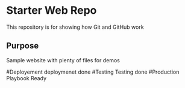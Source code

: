 # Starter Web Repo

This repository is for showing how Git and GitHub work

## Purpose

Sample website with plenty of files for demos

#Deployement
deploymenet done
#Testing
Testing done
#Production
Playbook Ready
